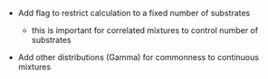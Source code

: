 * Add flag to restrict calculation to a fixed number of substrates
    - this is important for correlated mixtures to control number of substrates
    
* Add other distributions (Gamma) for commonness to continuous mixtures
